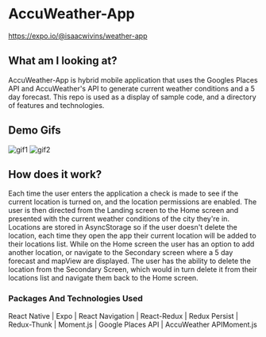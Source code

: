 # AccuWeather-App
https://expo.io/@isaacwivins/weather-app

## What am I looking at?

AccuWeather-App is hybrid mobile application that uses the Googles Places API and AccuWeather's API to generate current weather conditions and a 5 day forecast. This repo is used as a display of sample code, and a directory of features and technologies.

## Demo Gifs

![gif1](https://thumbs.gfycat.com/HopefulAnotherGoat-size_restricted.gif) ![gif2](https://thumbs.gfycat.com/CautiousLegalIndianspinyloach-size_restricted.gif)

## How does it work?

  Each time the user enters the application a check is made to see if the current location is turned on, and the location permissions are enabled. The user is then directed from the Landing screen to the Home screen and presented with the current weather conditions of the city they're in.
  Locations are stored in AsyncStorage so if the user doesn't delete the location, each time they open the app their current location will be added to their locations list. While on the Home screen the user has an option to add another location, or navigate to the Secondary screen where a 5 day forecast and mapView are displayed.
  The user has the ability to delete the location from the Secondary Screen, which would in turn delete it from their locations list and navigate them back to the Home screen.

### Packages And Technologies Used
React Native | Expo | React Navigation | React-Redux | Redux Persist | Redux-Thunk | Moment.js | Google Places API | AccuWeather APIMoment.js
